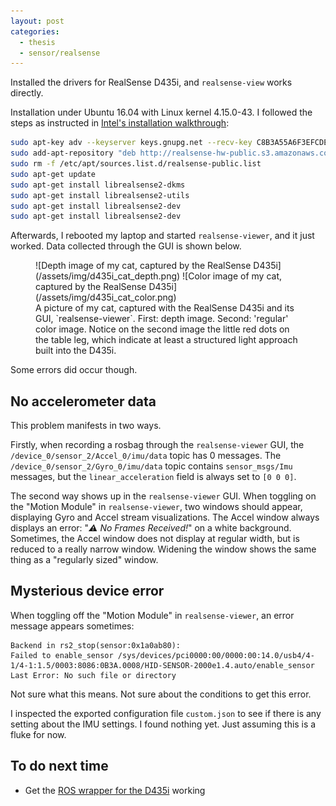 ```yaml
---
layout: post
categories:
  - thesis
  - sensor/realsense
---
```


Installed the drivers for RealSense D435i, and `realsense-view` works directly.

Installation under Ubuntu 16.04 with Linux kernel 4.15.0-43.  I followed the steps as instructed in [Intel's installation walkthrough](https://github.com/IntelRealSense/librealsense/blob/4c8fe6dd382fb7476fb3ce10cdf2eac1f264db14/doc/distribution_linux.md):

```sh
sudo apt-key adv --keyserver keys.gnupg.net --recv-key C8B3A55A6F3EFCDE || sudo apt-key adv --keyserver hkp://keyserver.ubuntu.com:80 --recv-key C8B3A55A6F3EFCDE
sudo add-apt-repository "deb http://realsense-hw-public.s3.amazonaws.com/Debian/apt-repo xenial main" -u
sudo rm -f /etc/apt/sources.list.d/realsense-public.list
sudo apt-get update
sudo apt-get install librealsense2-dkms
sudo apt-get install librealsense2-utils
sudo apt-get install librealsense2-dev
sudo apt-get install librealsense2-dev
```

Afterwards, I rebooted my laptop and started `realsense-viewer`, and it just worked.  Data collected through the GUI is shown below.

<figure>
![Depth image of my cat, captured by the RealSense D435i](/assets/img/d435i_cat_depth.png)
![Color image of my cat, captured by the RealSense D435i](/assets/img/d435i_cat_color.png)
<figcaption>
A picture of my cat, captured with the RealSense D435i and its GUI, `realsense-viewer`.  First: depth image.  Second: 'regular' color image.  Notice on the second image the little red dots on the table leg, which indicate at least a structured light approach built into the D435i.
</figcaption>
</figure>

Some errors did occur though.

## No accelerometer data

This problem manifests in two ways.

Firstly, when recording a rosbag through the `realsense-viewer` GUI, the `/device_0/sensor_2/Accel_0/imu/data` topic has 0 messages.   The `/device_0/sensor_2/Gyro_0/imu/data` topic contains `sensor_msgs/Imu` messages, but the `linear_acceleration` field is always set to `[0 0 0]`.

The second way shows up in the `realsense-viewer` GUI.  When toggling on the "Motion Module" in `realsense-viewer`, two windows should appear, displaying Gyro and Accel stream visualizations.  The Accel window always displays an error: "*⚠️ No Frames Received!*" on a white background.  Sometimes, the Accel window does not display at regular width, but is reduced to a really narrow window.  Widening the window shows the same thing as a "regularly sized" window.


## Mysterious device error

When toggling off the "Motion Module" in `realsense-viewer`, an error message appears sometimes:

```
Backend in rs2_stop(sensor:0x1a0ab80):
Failed to enable_sensor /sys/devices/pci0000:00/0000:00:14.0/usb4/4-1/4-1:1.5/0003:8086:0B3A.0008/HID-SENSOR-2000e1.4.auto/enable_sensor Last Error: No such file or directory
```

Not sure what this means.  Not sure about the conditions to get this error.

I inspected the exported configuration file `custom.json` to see if there is any setting about the IMU settings.  I found nothing yet.  Just assuming this is a fluke for now.

## To do next time
- Get the [ROS wrapper for the D435i](https://github.com/intel-ros/realsense) working

